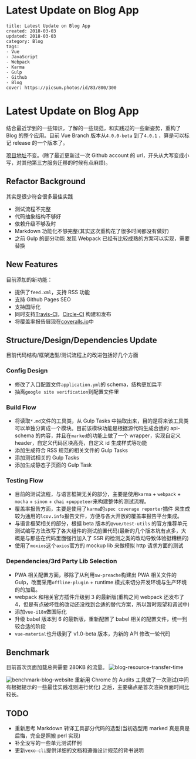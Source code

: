 # Latest Update on Blog App

```metadata
title: Latest Update on Blog App
created: 2018-03-03
updated: 2018-03-03
category: Blog
tags:
- Vue
- JavaScript
- Webpack
- Karma
- Gulp
- Github
- Blog
cover: https://picsum.photos/id/83/800/300
```

# Latest Update on Blog App

结合最近学到的一些知识，了解的一些规范，和实践过的一些新姿势，重构了 Blog 的整个应用。目前 Vue Branch 版本从`4.0.0-beta` 到了`4.0.1` ，算是可以标记 release 的一个版本了。

[项目地址](https://github.com/aquariuslt/blog)不变。(除了最近更新过一次 Github account 的 url，开头从大写变成小写，对其他第三方服务迁移的时候有点麻烦)。

## Refactor Background

其实是很少符合很多最佳实践

- 测试流程不完整
- 代码抽象结构不够好
- 依赖升级不够及时
- Markdown 功能化不够完整(其实这次重构花了很多时间都没有做好)
- 之前 Gulp 的部分功能 发现 Webpack 已经有比较成熟的方案可以实现，需要替换

## New Features

目前添加的新功能：

- 提供了`feed.xml`，支持 RSS 功能
- 支持 Github Pages SEO
- 支持国际化
- 同时支持[Travis-CI](https://travis-ci.org/aquariuslt/blog/)，[Circle-CI](https://circleci.com/gh/aquariuslt/blog) 构建和发布
- 将覆盖率报告展现在[coveralls.io](https://coveralls.io/github/aquariuslt/blog)中

## Structure/Design/Dependencies Update

目前代码结构/框架选型/测试流程上的改进包括好几个方面

### Config Design

- 修改了入口配置文件`application.yml`的 schema，结构更加扁平
- 抽离`google site verification`到配置文件里

### Build Flow

- 将读取`*.md`文件的工具类，从 Gulp Tasks 中抽取出来，目的是将来该工具类可以单独分离成一个模块。目前该模块功能是根据源代码生成合适的 api-schema 的内容，并且在`marked`的功能上做了一个 wrapper，实现自定义 header，自定义代码区块高亮，自定义 id 生成样式等功能
- 添加生成符合 RSS 规范的相关文件的 Gulp Tasks
- 添加测试相关的 Gulp Tasks
- 添加生成静态子页面的 Gulp Task

### Testing Flow

- 目前的测试流程，与语言框架无关的部分，主要是使用`karma` + `webpack` + `mocha` + `sinon` + `chai` +`puppeteer`来构建整体的测试流程。
- 覆盖率报告方面，主要是使用了`karma`的`spec coverage reporter`插件 来生成较为通用的`lcov.info`报告文件，方便与各大开放的覆盖率报告平台集成。
- 与语言框架相关的部分，根据 beta 版本的`@vue/test-utils` 的官方推荐单元测试编写方法改写了各大组件的测试前置代码(最新的几个版本坑有点多，大概是与那些在代码里面强行加入了 SSR 的检测之类的改动导致体验挺糟糕的)
- 使用了`moxios`这个`axios`官方的 mockup lib 来做模拟 http 请求方面的测试

### Dependencies/3rd Party Lib Selection

- PWA 相关配置方面，移除了从利用`sw-preache`构建出 PWA 相关文件的 Gulp，改而采用`offline-plugin` + runtime 模式来切分开发环境与生产环境的的加载。
- webpack 和相关官方插件升级到 3 的最新版(重构之间 webpack 还发布了 4，但是有点破坏性的改动还没找到合适的替代方案，所以暂时观望和调试中)
- 添加`vue-i18n`做国际化
- 升级 babel 版本到 6 的最新版，重新配置了 babel 相关的配置文件，统一到较合适的阶段
- `vue-material`也升级到了 v1.0-beta 版本，为新的 API 修改一轮代码

## Benchmark

目前首次页面加载总共需要 280KB 的流量。 ![blog-resource-transfer-time](https://img.aquariuslt.com/posts/blog-resource-transfer-time.png)

![benchmark-blog-website](https://img.aquariuslt.com/posts/benchmark-blog-website.png) 重新用 Chrome 的 Audits 工具做了一次测试(中间有根据提示的一些最佳实践准则进行优化) 之后，主要痛点是首次渲染页面时间比较长。

## TODO

- 重新思考 Markdown 转译工具部分代码的选型(当初选型用 marked 真是真是后悔，完全是照搬 perl 实现)
- 补全没写的一些单元测试样例
- 更新`vexo-cli`提供详细的文档和遵循设计规范的背书说明
